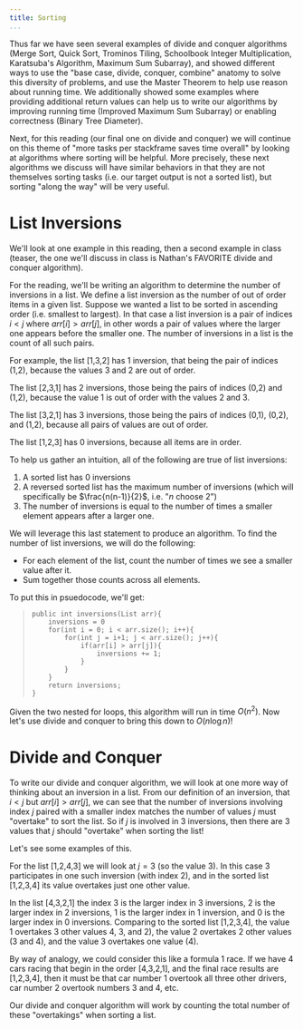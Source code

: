 ```yaml
---
title: Sorting
...
```


Thus far we have seen several examples of divide and conquer algorithms (Merge Sort, Quick Sort, Trominos Tiling, Schoolbook Integer Multiplication, Karatsuba's Algorithm, Maximum Sum Subarray), and showed different ways to use the "base case, divide, conquer, combine" anatomy to solve this diversity of problems, and use the Master Theorem to help use reason about running time. We additionally showed some examples where providing additional return values can help us to write our algorithms by improving running time (Improved Maximum Sum Subarray) or enabling correctness (Binary Tree Diameter).

Next, for this reading (our final one on divide and conquer) we will continue on this theme of "more tasks per stackframe saves time overall" by looking at algorithms where sorting will be helpful. More precisely, these next algorithms we discuss will have similar behaviors in that they are not themselves sorting tasks (i.e. our target output is not a sorted list), but sorting "along the way" will be very useful.

# List Inversions

We'll look at one example in this reading, then a second example in class (teaser, the one we'll discuss in class is Nathan's FAVORITE divide and conquer algorithm).

For the reading, we'll be writing an algorithm to determine the number of inversions in a list. We define a list inversion as the number of out of order items in a given list. Suppose we wanted a list to be sorted in ascending order (i.e. smallest to largest). In that case a list inversion is a pair of indices $i<j$ where $arr[i]>arr[j]$, in other words a pair of values where the larger one appears before the smaller one. The number of inversions in a list is the count of all such pairs. 

For example, the list [1,3,2] has 1 inversion, that being the pair of indices (1,2), because the values 3 and 2 are out of order.

The list [2,3,1] has 2 inversions, those being the pairs of indices (0,2) and (1,2), because the value 1 is out of order with the values 2 and 3.

The list [3,2,1] has 3 inversions, those being the pairs of indices (0,1), (0,2), and (1,2), because all pairs of values are out of order.

The list [1,2,3] has 0 inversions, because all items are in order.

To help us gather an intuition, all of the following are true of list inversions:

1. A sorted list has 0 inversions
1. A reversed sorted list has the maximum number of inversions (which will specifically be $\frac{n(n-1)}{2}$, i.e. "$n$ choose $2$")
1. The number of inversions is equal to the number of times a smaller element appears after a larger one.

We will leverage this last statement to produce an algorithm. To find the number of list inversions, we will do the following:

- For each element of the list, count the number of times we see a smaller value after it.
- Sum together those counts across all elements.

To put this in psuedocode, we'll get:

>     public int inversions(List arr){
>         inversions = 0
>         for(int i = 0; i < arr.size(); i++){
>             for(int j = i+1; j < arr.size(); j++){
>                 if(arr[i] > arr[j]){
>                     inversions += 1;
>                 }
>             }
>         }
>         return inversions;
>     }

Given the two nested for loops, this algorithm will run in time $O(n^2)$. Now let's use divide and conquer to bring this down to $O(n \log n)$!

# Divide and Conquer

To write our divide and conquer algorithm, we will look at one more way of thinking about an inversion in a list. From our definition of an inversion, that $i<j$ but $arr[i]>arr[j]$, we can see that the number of inversions involving index $j$ paired with a smaller index matches the number of values $j$ must "overtake" to sort the list. So if $j$ is involved in $3$ inversions, then there are 3 values that $j$ should "overtake" when sorting the list!

Let's see some examples of this.

For the list [1,2,4,3] we will look at $j=3$ (so the value $3$). In this case $3$ participates in one such inversion (with index $2$), and in the sorted list [1,2,3,4] its value overtakes just one other value.

In the list [4,3,2,1] the index $3$ is the larger index in 3 inversions, $2$ is the larger index in 2 inversions, $1$ is the larger index in 1 inversion, and $0$ is the larger index in 0 inversions. Comparing to the sorted list [1,2,3,4], the value $1$ overtakes 3 other values $4$, $3$, and $2$), the value $2$ overtakes 2 other values ($3$ and $4$), and the value $3$ overtakes one value ($4$).

By way of analogy, we could consider this like a formula 1 race. If we have 4 cars racing that begin in the order [4,3,2,1], and the final race results are [1,2,3,4], then it must be that car number 1 overtook all three other drivers, car number 2 overtook numbers 3 and 4, etc.

Our divide and conquer algorithm will work by counting the total number of these "overtakings" when sorting a list.
